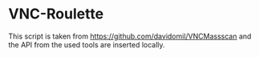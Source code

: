 # VNC-Roulette
This script is taken from https://github.com/davidomil/VNCMassscan and the API from the used tools are inserted locally.

